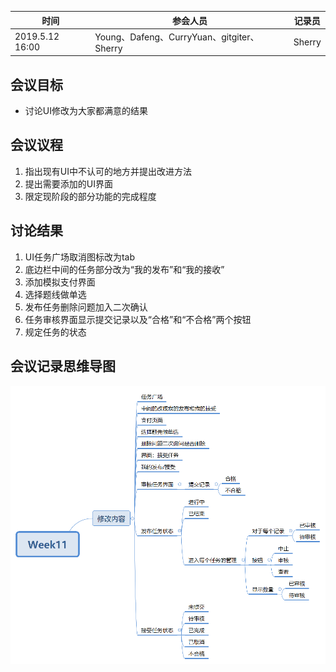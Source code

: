 | 时间            | 参会人员                                   | 记录员 |
| --------------- | ------------------------------------------ | ------ |
| 2019.5.12 16:00 | Young、Dafeng、CurryYuan、gitgiter、Sherry | Sherry |

## 会议目标

- 讨论UI修改为大家都满意的结果

## 会议议程

1. 指出现有UI中不认可的地方并提出改进方法
2. 提出需要添加的UI界面
3. 限定现阶段的部分功能的完成程度

## 讨论结果

1. UI任务广场取消图标改为tab
2. 底边栏中间的任务部分改为“我的发布”和“我的接收”
3. 添加模拟支付界面
4. 选择题线做单选
5. 发布任务删除问题加入二次确认
6. 任务审核界面显示提交记录以及“合格”和“不合格”两个按钮
7. 规定任务的状态

## 会议记录思维导图

![Week11会议记录](./Week11会议记录.png)

